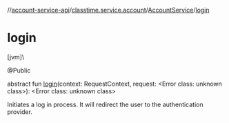//[account-service-api](../../../index.md)/[classtime.service.account](../index.md)/[AccountService](index.md)/[login](login.md)

# login

[jvm]\

@Public

abstract fun [login](login.md)(context: RequestContext, request: &lt;Error class: unknown class&gt;): &lt;Error class: unknown class&gt;

Initiates a log in process. It will redirect the user to the authentication provider.
